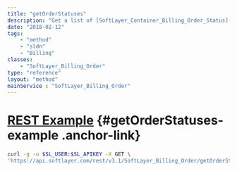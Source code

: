 ```yaml
---
title: "getOrderStatuses"
description: "Get a list of [SoftLayer_Container_Billing_Order_Status](/reference/datatypes/SoftLayer_Container_Billing_Order_Status) objects. "
date: "2018-02-12"
tags:
    - "method"
    - "sldn"
    - "Billing"
classes:
    - "SoftLayer_Billing_Order"
type: "reference"
layout: "method"
mainService : "SoftLayer_Billing_Order"
---
```


# [REST Example](#getOrderStatuses-example) <a href="/article/rest/"><i class="fas fa-question"></i></a> {#getOrderStatuses-example .anchor-link} 
```bash
curl -g -u $SL_USER:$SL_APIKEY -X GET \
'https://api.softlayer.com/rest/v3.1/SoftLayer_Billing_Order/getOrderStatuses'
```
